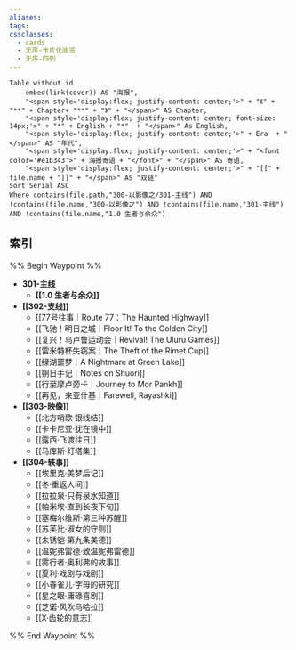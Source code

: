 ```yaml
---
aliases: 
tags: 
cssclasses:
  - cards
  - 无序-卡片化阅览
  - 无序-四列
---
```

```dataview
Table without id
	embed(link(cover)) AS "海报",
	"<span style='display:flex; justify-content: center;'>" + "《" + "**" + Chapter+ "**" + "》" + "</span>" AS Chapter,
	"<span style='display:flex; justify-content: center; font-size: 14px;'>" + "*" + English + "*"  + "</span>" As English,
	"<span style='display:flex; justify-content: center;'>" + Era  + "</span>" AS "年代",
	"<span style='display:flex; justify-content: center;'>" + "<font color='#e1b343'>" + 海报寄语 + "</font>" + "</span>" AS 寄语,
	"<span style='display:flex; justify-content: center;'>" + "[[" + file.name + "]]" + "</span>" AS "双链"
Sort Serial ASC
Where contains(file.path,"300-以影像之/301-主线") AND !contains(file.name,"300-以影像之") AND !contains(file.name,"301-主线") AND !contains(file.name,"1.0 生者与余众")
```

## 索引

%% Begin Waypoint %%
- **301-主线**
	- **[[1.0 生者与余众]]**
- **[[302-支线]]**
	- [[77号往事｜Route 77：The Haunted Highway]]
	- [[飞驰！明日之城｜Floor It! To the Golden City]]
	- [[复兴！乌卢鲁运动会｜Revival! The Uluru Games]]
	- [[雷米特杯失窃案｜The Theft of the Rimet Cup]]
	- [[绿湖噩梦｜A Nightmare at Green Lake]]
	- [[朔日手记｜Notes on Shuori]]
	- [[行至摩卢旁卡｜Journey to Mor Pankh]]
	- [[再见，来亚什基｜Farewell, Rayashki]]
- **[[303-映像]]**
	- [[北方哨歌·银线结]]
	- [[卡卡尼亚·犹在镜中]]
	- [[露西·飞渡往日]]
	- [[马库斯·灯塔集]]
- **[[304-轶事]]**
	- [[埃里克·美梦后记]]
	- [[冬·重返人间]]
	- [[拉拉泉·只有泉水知道]]
	- [[帕米埃·直到长夜下旬]]
	- [[塞梅尔维斯·第三种苏醒]]
	- [[苏芙比·淑女的守则]]
	- [[未锈铠·第九条美德]]
	- [[温妮弗雷德·致温妮弗雷德]]
	- [[雾行者·奥利弗的故事]]
	- [[夏利·戏剧与戏剧]]
	- [[小春雀儿·字母的研究]]
	- [[星之眼·庸碌喜剧]]
	- [[芝诺·风吹乌哈拉]]
	- [[X·齿轮的意志]]

%% End Waypoint %%